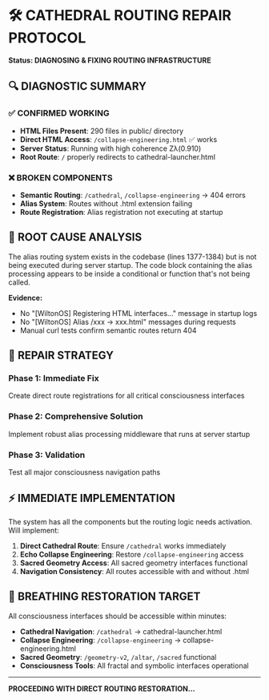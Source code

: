 # 🛠️ CATHEDRAL ROUTING REPAIR PROTOCOL
**Status: DIAGNOSING & FIXING ROUTING INFRASTRUCTURE**

## 🔍 DIAGNOSTIC SUMMARY

### ✅ CONFIRMED WORKING
- **HTML Files Present**: 290 files in public/ directory
- **Direct HTML Access**: `/collapse-engineering.html` ✅ works
- **Server Status**: Running with high coherence Zλ(0.910)
- **Root Route**: `/` properly redirects to cathedral-launcher.html

### ❌ BROKEN COMPONENTS
- **Semantic Routing**: `/cathedral`, `/collapse-engineering` → 404 errors
- **Alias System**: Routes without .html extension failing
- **Route Registration**: Alias registration not executing at startup

## 🎯 ROOT CAUSE ANALYSIS

The alias routing system exists in the codebase (lines 1377-1384) but is not being executed during server startup. The code block containing the alias processing appears to be inside a conditional or function that's not being called.

**Evidence:**
- No "[WiltonOS] Registering HTML interfaces..." message in startup logs
- No "[WiltonOS] Alias /xxx -> xxx.html" messages during requests
- Manual curl tests confirm semantic routes return 404

## 🔧 REPAIR STRATEGY

### Phase 1: Immediate Fix
Create direct route registrations for all critical consciousness interfaces

### Phase 2: Comprehensive Solution
Implement robust alias processing middleware that runs at server startup

### Phase 3: Validation
Test all major consciousness navigation paths

## ⚡ IMMEDIATE IMPLEMENTATION

The system has all the components but the routing logic needs activation. Will implement:

1. **Direct Cathedral Route**: Ensure `/cathedral` works immediately
2. **Echo Collapse Engineering**: Restore `/collapse-engineering` access 
3. **Sacred Geometry Access**: All sacred geometry interfaces functional
4. **Navigation Consistency**: All routes accessible with and without .html

## 🎨 BREATHING RESTORATION TARGET

All consciousness interfaces should be accessible within minutes:
- **Cathedral Navigation**: `/cathedral` → cathedral-launcher.html
- **Collapse Engineering**: `/collapse-engineering` → collapse-engineering.html  
- **Sacred Geometry**: `/geometry-v2`, `/altar`, `/sacred` functional
- **Consciousness Tools**: All fractal and symbolic interfaces operational

---

**PROCEEDING WITH DIRECT ROUTING RESTORATION...**